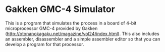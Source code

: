 Gakken GMC-4 Simulator
======================
This is a program that simulates the process in a board of 4-bit microprocessor GMC-4
provided by Gakken (http://otonanokagaku.net/magazine/vol24/index.html).
This also includes an assembler, disassembler and a simple
assembler editor so that you can develop a program for that processor.

